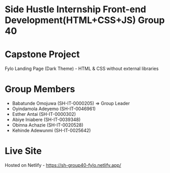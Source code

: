 # Side Hustle Internship Front-end Development(HTML+CSS+JS) Group 40

# Capstone Project
Fylo Landing Page (Dark Theme) - HTML & CSS without external libraries

# Group Members
- Babatunde Omojuwa (SH-IT-0000205) => Group Leader
- Oyindamola Adeyemo (SH-IT-0046961)
- Esther Antai (SH-IT-0000302)
- Abiye Iniabere (SH-IT-0039348)
- Obinna Achazie (SH-IT-0020528)
- Kehinde Adewunmi (SH-IT-0025642)

# Live Site
Hosted on Netlify - https://sh-group40-fylo.netlify.app/
